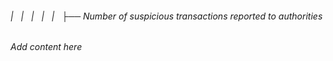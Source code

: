 ###### |   |   |   |   |   ├── Number of suspicious transactions reported to authorities

*Add content here*